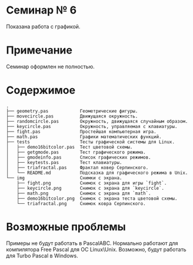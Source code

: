 # Семинар № 6

Показана работа с графикой.

# Примечание

Семинар оформлен не полностью.

# Содержимое

    .
    ├── geometry.pas            Геометрические фигуры.
    ├── movecircle.pas          Движущаяся окружность.
    ├── randomcircle.pas        Окружность, движущаяся случайным образом.
    ├── keycircle.pas           Окружность, управляемая с клавиатуры.
    ├── fight.pas               Простейшая компьютерная игра.
    ├── math.pas                Графики математических функций.
    ├── tests                   Тесты графической системы для Linux.
    │   ├── demo16bitcolor.pas  Тест цветовой схемы.
    │   ├── getgmode.pas        Тест графического режима.
    │   ├── gmodeinfo.pas       Список графических режимов.
    │   ├── keytests.pas        Тест клавиатуры.
    │   ├── triafractal.pas     Фрактал ковер Серпинского.
    │   └── README.md           Подсказка для графического режима в Unix.
    └── img                     Снимки с экрана.
        ├── fight.png           Снимок с экрана для игры `fight`.
        ├── keycircle.png       Снимок с экрана для `keycircle`.
        ├── math.png            Снимок с экрана для `math`.
        ├── demo16bitcolor.png  Снимок с экрана теста цветовой схемы.
        └── triafractal.png     Снимок ковра Серпинского.


# Возможные проблемы

Примеры не будут работать в PascalABC. 
Нормально работают для компилятора Free Pascal для ОС Linux\Unix.
Возможно, будут работать для Turbo Pascal в Windows.